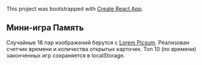 This project was bootstrapped with [Create React App](https://github.com/facebook/create-react-app).

## Мини-игра Память

Случайные 18 пар изображений берутся с [Lorem Picsum](https://picsum.photos/).
Реализован счетчик времени и количества открытых карточек.
Топ 10 (по времени) законченных игр сохраняется в localStorage.
